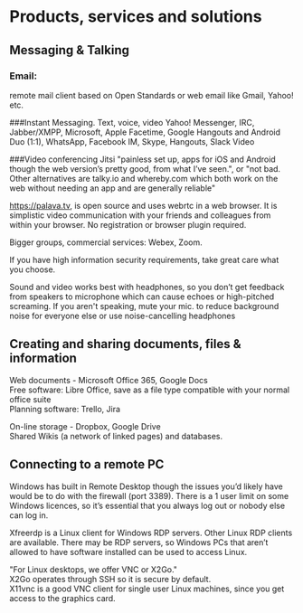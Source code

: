 # Products, services and solutions

## Messaging & Talking
### Email:
remote mail client based on Open Standards or web email like Gmail, Yahoo! etc.

###Instant Messaging. Text, voice, video
Yahoo! Messenger, IRC, Jabber/XMPP, Microsoft, Apple Facetime, Google Hangouts and Android Duo (1:1), WhatsApp, Facebook IM, Skype, Hangouts, Slack Video  

###Video conferencing
Jitsi "painless set up, apps for iOS and Android though the web version’s pretty good, from what I’ve seen.", or "not bad. Other alternatives are talky.io and whereby.com which both work on the web without needing an app and are generally reliable"  

https://palava.tv, is open source and uses webrtc in a web browser. It is simplistic video communication with your friends and colleagues from within your browser. No registration or browser plugin required.  

Bigger groups, commercial services: Webex, Zoom.  

If you have high information security requirements, take great care what you choose.

Sound and video works best with headphones, so you don’t get feedback from speakers to microphone which can cause echoes or high-pitched screaming. If you aren't  speaking, mute your mic. to reduce background noise for everyone else or use noise-cancelling headphones  

## Creating and sharing documents, files & information
Web documents - Microsoft Office 365, Google Docs  
Free software: Libre Office, save as a file type compatible with your normal office suite  
Planning software: Trello, Jira  

On-line storage - Dropbox, Google Drive  
Shared Wikis (a network of linked pages) and databases.

## Connecting to a remote PC
Windows has built in Remote Desktop though the issues you’d likely have would be to do with the firewall (port 3389). There is a 1 user limit on some Windows licences, so it’s essential that you always log out or nobody else can log in.

Xfreerdp is a Linux client for Windows RDP servers.
Other Linux RDP clients are available. There may be RDP servers, so Windows PCs that aren’t allowed to have software installed can be used to access Linux.

"For Linux desktops, we offer VNC or X2Go."  
X2Go operates through SSH so it is secure by default.  
X11vnc is a good VNC client for single user Linux machines, since you get access to the graphics card.
